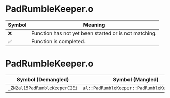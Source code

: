 # PadRumbleKeeper.o
| Symbol | Meaning 
| ------------- | ------------- 
| :x: | Function has not yet been started or is not matching. 
| :white_check_mark: | Function is completed. 


# PadRumbleKeeper.o
| Symbol (Demangled) | Symbol (Mangled) | Decompiled? |
| ------------- |  ------------- | ------------- |
| `_ZN2al15PadRumbleKeeperC2Ei` | `al::PadRumbleKeeper::PadRumbleKeeper(int)` | :white_check_mark: |
